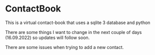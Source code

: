 # ContactBook

This is a virtual contact-book that uses a sqlite 3 database and python

There are some things I want to change in the next couple of days (16.09.2022)
so updates will follow soon.

There are some issues when trying to add a new contact. 

